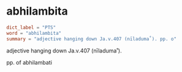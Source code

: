 # abhilambita

``` toml
dict_label = "PTS"
word = "abhilambita"
summary = "adjective hanging down Ja.v.407 (nīladuma˚). pp. o"
```

adjective hanging down Ja.v.407 (nīladuma˚).

pp. of abhilambati

